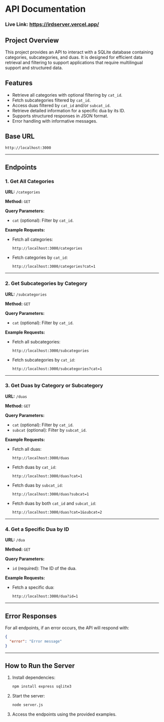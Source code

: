 # API Documentation

### Live Link: https://irdserver.vercel.app/

## Project Overview
This project provides an API to interact with a SQLite database containing categories, subcategories, and duas. It is designed for efficient data retrieval and filtering to support applications that require multilingual support and structured data.

## Features
- Retrieve all categories with optional filtering by `cat_id`.
- Fetch subcategories filtered by `cat_id`.
- Access duas filtered by `cat_id` and/or `subcat_id`.
- Retrieve detailed information for a specific dua by its ID.
- Supports structured responses in JSON format.
- Error handling with informative messages.

## Base URL
```
http://localhost:3000
```

---

## Endpoints

### 1. Get All Categories
**URL:** `/categories`

**Method:** `GET`

**Query Parameters:**
- `cat` (optional): Filter by `cat_id`.

**Example Requests:**
- Fetch all categories:
  ```
  http://localhost:3000/categories
  ```
- Fetch categories by `cat_id`:
  ```
  http://localhost:3000/categories?cat=1
  ```

---

### 2. Get Subcategories by Category
**URL:** `/subcategories`

**Method:** `GET`

**Query Parameters:**
- `cat` (optional): Filter by `cat_id`.

**Example Requests:**
- Fetch all subcategories:
  ```
  http://localhost:3000/subcategories
  ```
- Fetch subcategories by `cat_id`:
  ```
  http://localhost:3000/subcategories?cat=1
  ```

---

### 3. Get Duas by Category or Subcategory
**URL:** `/duas`

**Method:** `GET`

**Query Parameters:**
- `cat` (optional): Filter by `cat_id`.
- `subcat` (optional): Filter by `subcat_id`.

**Example Requests:**
- Fetch all duas:
  ```
  http://localhost:3000/duas
  ```
- Fetch duas by `cat_id`:
  ```
  http://localhost:3000/duas?cat=1
  ```
- Fetch duas by `subcat_id`:
  ```
  http://localhost:3000/duas?subcat=1
  ```
- Fetch duas by both `cat_id` and `subcat_id`:
  ```
  http://localhost:3000/duas?cat=1&subcat=2
  ```

---

### 4. Get a Specific Dua by ID
**URL:** `/dua`

**Method:** `GET`

**Query Parameters:**
- `id` (required): The ID of the dua.

**Example Requests:**
- Fetch a specific dua:
  ```
  http://localhost:3000/dua?id=1
  ```

---

## Error Responses
For all endpoints, if an error occurs, the API will respond with:
```json
{
  "error": "Error message"
}
```

---

## How to Run the Server
1. Install dependencies:
   ```bash
   npm install express sqlite3
   ```
2. Start the server:
   ```bash
   node server.js
   ```
3. Access the endpoints using the provided examples.

